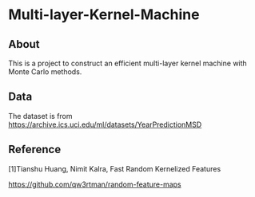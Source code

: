 # Multi-layer-Kernel-Machine

## About

This is a project to construct an efficient multi-layer kernel machine with Monte Carlo methods.

## Data

The dataset is from https://archive.ics.uci.edu/ml/datasets/YearPredictionMSD

## Reference

[1]Tianshu Huang, Nimit Kalra, Fast Random Kernelized Features

https://github.com/qw3rtman/random-feature-maps
